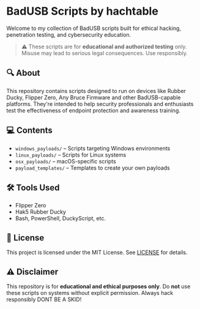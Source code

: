 # BadUSB Scripts by hachtable

Welcome to my collection of BadUSB scripts built for ethical hacking, penetration testing, and cybersecurity education.

> ⚠️ These scripts are for **educational and authorized testing** only. Misuse may lead to serious legal consequences. Use responsibly.

## 🔍 About

This repository contains scripts designed to run on devices like Rubber Ducky, Flipper Zero, Any Bruce Firmware and other BadUSB-capable platforms. They're intended to help security professionals and enthusiasts test the effectiveness of endpoint protection and awareness training.

## 💻 Contents

- `windows_payloads/` – Scripts targeting Windows environments
- `linux_payloads/` – Scripts for Linux systems
- `osx_payloads/` – macOS-specific scripts
- `payload_templates/` – Templates to create your own payloads

## 🛠 Tools Used

- Flipper Zero
- Hak5 Rubber Ducky
- Bash, PowerShell, DuckyScript, etc.

## 📜 License

This project is licensed under the MIT License. See [LICENSE](./LICENSE) for details.

## ⚠️ Disclaimer

This repository is for **educational and ethical purposes only**. Do **not** use these scripts on systems without explicit permission. Always hack responsibly DONT BE A SKID!
